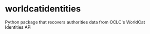 # worldcatidentities
Python package that recovers authorities data from OCLC's WorldCat Identities API
